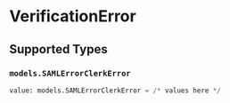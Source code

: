 # VerificationError


## Supported Types

### `models.SAMLErrorClerkError`

```python
value: models.SAMLErrorClerkError = /* values here */
```

